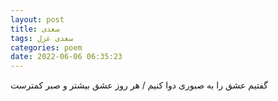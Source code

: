 ```yaml
---
layout: post
title: سعدی
tags: سعدی غزل
categories: poem
date: 2022-06-06 06:35:23
---
```


گفتیم عشق را به صبوری دوا کنیم / هر روز عشق بیشتر و صبر کمترست
